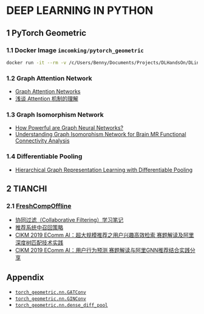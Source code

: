 # DEEP LEARNING IN PYTHON

## 1 PyTorch Geometric

### 1.1 Docker Image ```imcomking/pytorch_geometric```

```bash
docker run -it --rm -v /c/Users/Benny/Documents/Projects/DLHandsOn/DLinPython/PyTorchGeometric:/workspace imcomking/pytorch_geometric:latest /bin/bash
```

### 1.2 Graph Attention Network

- [Graph Attention Networks](https://arxiv.org/abs/1710.10903)
- [浅谈 Attention 机制的理解](https://www.cnblogs.com/ydcode/p/11038064.html)

### 1.3 Graph Isomorphism Network

- [How Powerful are Graph Neural Networks?](https://arxiv.org/abs/1810.00826)
- [Understanding Graph Isomorphism Network for Brain MR Functional Connectivity Analysis](http://cn.arxiv.org/abs/2001.03690)

### 1.4 Differentiable Pooling

- [Hierarchical Graph Representation Learning with Differentiable Pooling](https://arxiv.org/abs/1806.08804)

## 2 TIANCHI

### 2.1 [FreshCompOffline](https://tianchi.aliyun.com/competition/entrance/231522/introduction)

- [协同过滤（Collaborative Filtering）学习笔记](https://www.jianshu.com/p/d15ba37755d1)
- [推荐系统中召回策略](https://www.cnblogs.com/graybird/p/11393511.html)
- [CIKM 2019 EComm AI：超大规模推荐之用户兴趣高效检索 赛题解读及阿里深度树匹配技术实践](https://tianchi.aliyun.com/course/video?spm=5176.12586971.1001.45.4ee274a3LPTFrh&liveId=41072)
- [CIKM 2019 EComm AI：用户行为预测 赛题解读与阿里GNN推荐结合实践分享](https://tianchi.aliyun.com/course/video?spm=5176.12586971.1001.50.6fc147c4o8k4tC&liveId=41071)

## Appendix

- [```torch_geometric.nn.GATConv```](PyTorchGeometric/docs/GATConv.png)
- [```torch_geometric.nn.GINConv```](PyTorchGeometric/docs/GINConv.png)
- [```torch_geometric.nn.dense_diff_pool```](PyTorchGeometric/docs/dense_diff_pool.png)
